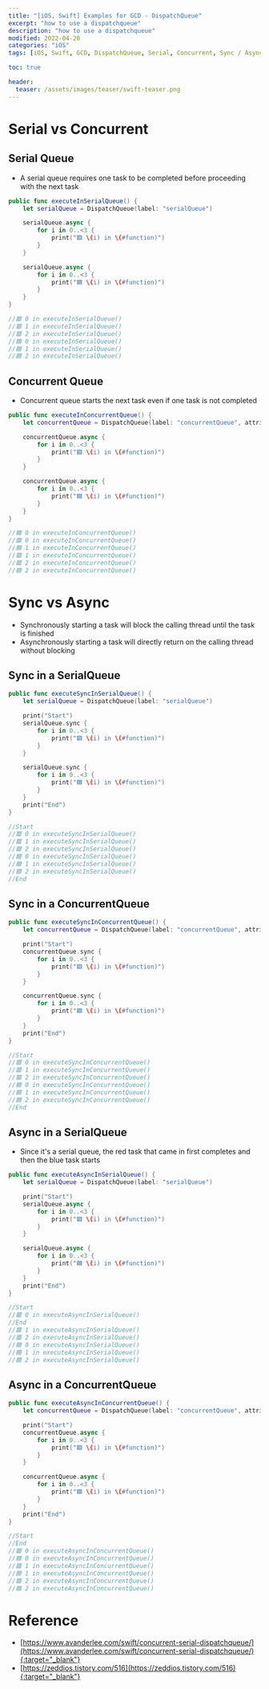 ```yaml
---
title: "[iOS, Swift] Examples for GCD - DispatchQueue"
excerpt: "how to use a dispatchqueue"
description: "how to use a dispatchqueue"
modified: 2022-04-20
categories: "iOS"
tags: [iOS, Swift, GCD, DispatchQueue, Serial, Concurrent, Sync / Async]

toc: true

header:
  teaser: /assets/images/teaser/swift-teaser.png
---
```


# Serial vs Concurrent
## Serial Queue
- A serial queue requires one task to be completed before proceeding with the next task

```swift
public func executeInSerialQueue() {
    let serialQueue = DispatchQueue(label: "serialQueue")

    serialQueue.async {
        for i in 0..<3 {
            print("🟥 \(i) in \(#function)")
        }
    }

    serialQueue.async {
        for i in 0..<3 {
            print("🟦 \(i) in \(#function)")
        }
    }
}

//🟥 0 in executeInSerialQueue()
//🟥 1 in executeInSerialQueue()
//🟥 2 in executeInSerialQueue()
//🟦 0 in executeInSerialQueue()
//🟦 1 in executeInSerialQueue()
//🟦 2 in executeInSerialQueue()
```

## Concurrent Queue
- Concurrent queue starts the next task even if one task is not completed

```swift
public func executeInConcurrentQueue() {
    let concurrentQueue = DispatchQueue(label: "concurrentQueue", attributes: .concurrent)

    concurrentQueue.async {
        for i in 0..<3 {
            print("🟥 \(i) in \(#function)")
        }
    }

    concurrentQueue.async {
        for i in 0..<3 {
            print("🟦 \(i) in \(#function)")
        }
    }
}

//🟦 0 in executeInConcurrentQueue()
//🟥 0 in executeInConcurrentQueue()
//🟦 1 in executeInConcurrentQueue()
//🟥 1 in executeInConcurrentQueue()
//🟥 2 in executeInConcurrentQueue()
//🟦 2 in executeInConcurrentQueue()
```

# Sync vs Async
- Synchronously starting a task will block the calling thread until the task is finished
- Asynchronously starting a task will directly return on the calling thread without blocking

## Sync in a SerialQueue
```swift
public func executeSyncInSerialQueue() {
    let serialQueue = DispatchQueue(label: "serialQueue")

    print("Start")
    serialQueue.sync {
        for i in 0..<3 {
            print("🟥 \(i) in \(#function)")
        }
    }

    serialQueue.sync {
        for i in 0..<3 {
            print("🟦 \(i) in \(#function)")
        }
    }
    print("End")
}

//Start
//🟥 0 in executeSyncInSerialQueue()
//🟥 1 in executeSyncInSerialQueue()
//🟥 2 in executeSyncInSerialQueue()
//🟦 0 in executeSyncInSerialQueue()
//🟦 1 in executeSyncInSerialQueue()
//🟦 2 in executeSyncInSerialQueue()
//End
```

## Sync in a ConcurrentQueue
```swift
public func executeSyncInConcurrentQueue() {
    let concurrentQueue = DispatchQueue(label: "concurrentQueue", attributes: .concurrent)

    print("Start")
    concurrentQueue.sync {
        for i in 0..<3 {
            print("🟥 \(i) in \(#function)")
        }
    }

    concurrentQueue.sync {
        for i in 0..<3 {
            print("🟦 \(i) in \(#function)")
        }
    }
    print("End")
}

//Start
//🟥 0 in executeSyncInConcurrentQueue()
//🟥 1 in executeSyncInConcurrentQueue()
//🟥 2 in executeSyncInConcurrentQueue()
//🟦 0 in executeSyncInConcurrentQueue()
//🟦 1 in executeSyncInConcurrentQueue()
//🟦 2 in executeSyncInConcurrentQueue()
//End
```

## Async in a SerialQueue
- Since it's a serial queue, the red task that came in first completes and then the blue task starts

```swift
public func executeAsyncInSerialQueue() {
    let serialQueue = DispatchQueue(label: "serialQueue")

    print("Start")
    serialQueue.async {
        for i in 0..<3 {
            print("🟥 \(i) in \(#function)")
        }
    }

    serialQueue.async {
        for i in 0..<3 {
            print("🟦 \(i) in \(#function)")
        }
    }
    print("End")
}

//Start
//🟥 0 in executeAsyncInSerialQueue()
//End
//🟥 1 in executeAsyncInSerialQueue()
//🟥 2 in executeAsyncInSerialQueue()
//🟦 0 in executeAsyncInSerialQueue()
//🟦 1 in executeAsyncInSerialQueue()
//🟦 2 in executeAsyncInSerialQueue()
```

## Async in a ConcurrentQueue
```swift
public func executeAsyncInConcurrentQueue() {
    let concurrentQueue = DispatchQueue(label: "concurrentQueue", attributes: .concurrent)

    print("Start")
    concurrentQueue.async {
        for i in 0..<3 {
            print("🟥 \(i) in \(#function)")
        }
    }

    concurrentQueue.async {
        for i in 0..<3 {
            print("🟦 \(i) in \(#function)")
        }
    }
    print("End")
}

//Start
//End
//🟥 0 in executeAsyncInConcurrentQueue()
//🟦 0 in executeAsyncInConcurrentQueue()
//🟥 1 in executeAsyncInConcurrentQueue()
//🟦 1 in executeAsyncInConcurrentQueue()
//🟥 2 in executeAsyncInConcurrentQueue()
//🟦 2 in executeAsyncInConcurrentQueue()
```

# Reference
- [https://www.avanderlee.com/swift/concurrent-serial-dispatchqueue/](https://www.avanderlee.com/swift/concurrent-serial-dispatchqueue/){:target="_blank"}
- [https://zeddios.tistory.com/516](https://zeddios.tistory.com/516){:target="_blank"}

